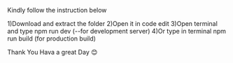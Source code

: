 Kindly follow the instruction below

1)Download and extract the folder
2)Open it in code edit 
3)Open terminal and type npm run dev (--for development server)
4)Or type in terminal npm run build (for production build)

Thank You Hava a great Day 😊
